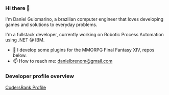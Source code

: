 ### Hi there 👋

I'm Daniel Guiomarino, a brazilian computer engineer that loves developing games and solutions to everyday problems.

I'm a fullstack developer, currently working on Robotic Process Automation using .NET @ IBM.

- 🔭 I develop some plugins for the MMORPG Final Fantasy XIV, repos below.
- 📫 How to reach me: danielbrenom@gmail.com

### Developer profile overview

[CodersRank Profile](https://profile.codersrank.io/user/danielbrenom/)
